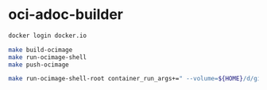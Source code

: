 # oci-adoc-builder

```bash
docker login docker.io

make build-ocimage
make run-ocimage-shell
make push-ocimage
```

```bash
make run-ocimage-shell-root container_run_args+=" --volume=${HOME}/d/gitlab.com/iwana-pub/templates/adoc:/var/tmp/adoc"
```
